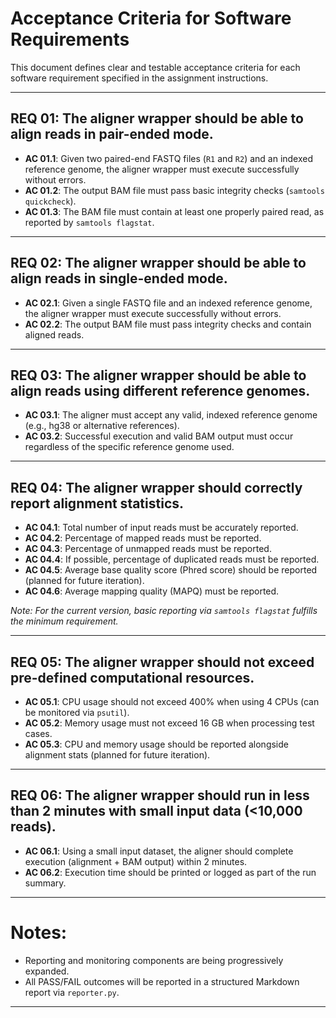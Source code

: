 # Acceptance Criteria for Software Requirements

This document defines clear and testable acceptance criteria for each software requirement specified in the assignment instructions.

---

## REQ 01: The aligner wrapper should be able to align reads in pair-ended mode.

- **AC 01.1**: Given two paired-end FASTQ files (`R1` and `R2`) and an indexed reference genome, the aligner wrapper must execute successfully without errors.
- **AC 01.2**: The output BAM file must pass basic integrity checks (`samtools quickcheck`).
- **AC 01.3**: The BAM file must contain at least one properly paired read, as reported by `samtools flagstat`.

---

## REQ 02: The aligner wrapper should be able to align reads in single-ended mode.

- **AC 02.1**: Given a single FASTQ file and an indexed reference genome, the aligner wrapper must execute successfully without errors.
- **AC 02.2**: The output BAM file must pass integrity checks and contain aligned reads.

---

## REQ 03: The aligner wrapper should be able to align reads using different reference genomes.

- **AC 03.1**: The aligner must accept any valid, indexed reference genome (e.g., hg38 or alternative references).
- **AC 03.2**: Successful execution and valid BAM output must occur regardless of the specific reference genome used.

---

## REQ 04: The aligner wrapper should correctly report alignment statistics.

- **AC 04.1**: Total number of input reads must be accurately reported.
- **AC 04.2**: Percentage of mapped reads must be reported.
- **AC 04.3**: Percentage of unmapped reads must be reported.
- **AC 04.4**: If possible, percentage of duplicated reads must be reported.
- **AC 04.5**: Average base quality score (Phred score) should be reported (planned for future iteration).
- **AC 04.6**: Average mapping quality (MAPQ) must be reported.

*Note: For the current version, basic reporting via `samtools flagstat` fulfills the minimum requirement.*

---

## REQ 05: The aligner wrapper should not exceed pre-defined computational resources.

- **AC 05.1**: CPU usage should not exceed 400% when using 4 CPUs (can be monitored via `psutil`).
- **AC 05.2**: Memory usage must not exceed 16 GB when processing test cases.
- **AC 05.3**: CPU and memory usage should be reported alongside alignment stats (planned for future iteration).

---

## REQ 06: The aligner wrapper should run in less than 2 minutes with small input data (<10,000 reads).

- **AC 06.1**: Using a small input dataset, the aligner should complete execution (alignment + BAM output) within 2 minutes.
- **AC 06.2**: Execution time should be printed or logged as part of the run summary.

---

# Notes:
- Reporting and monitoring components are being progressively expanded.
- All PASS/FAIL outcomes will be reported in a structured Markdown report via `reporter.py`.

---


